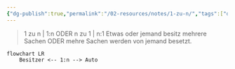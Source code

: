 ```yaml
---
{"dg-publish":true,"permalink":"/02-resources/notes/1-zu-n/","tags":["datenbank/kardinatität"],"noteIcon":"","updated":"2025-08-26T16:35:00.941+02:00"}
---
```


>1 zu n | 1:n ODER n zu 1 | n:1
> Etwas oder jemand besitz mehrere Sachen ODER mehre Sachen werden von jemand besetzt.

```mermaid  
flowchart LR
    Besitzer <-- 1:n --> Auto

```